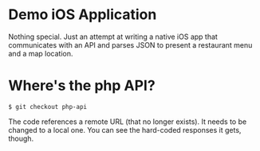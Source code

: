 # Demo iOS Application

Nothing special. Just an attempt at writing a native iOS app that communicates
with an API and parses JSON to present a restaurant menu and a map location.

# Where's the php API?

    $ git checkout php-api

The code references a remote URL (that no longer exists). It needs to be changed
to a local one. You can see the hard-coded responses it gets, though.
